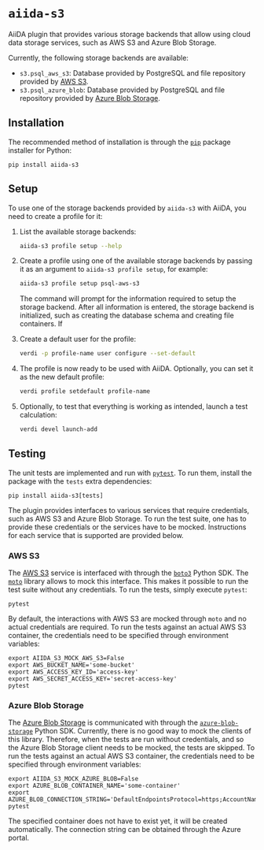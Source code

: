 # `aiida-s3`

AiiDA plugin that provides various storage backends that allow using cloud data storage services, such as AWS S3 and Azure Blob Storage.

Currently, the following storage backends are available:

* `s3.psql_aws_s3`: Database provided by PostgreSQL and file repository provided by [AWS S3](https://aws.amazon.com/s3/).
* `s3.psql_azure_blob`: Database provided by PostgreSQL and file repository provided by [Azure Blob Storage](https://azure.microsoft.com/en-us/products/storage/blobs/).


## Installation

The recommended method of installation is through the [`pip`](https://pip.pypa.io/en/stable/) package installer for Python:

    pip install aiida-s3

## Setup

To use one of the storage backends provided by `aiida-s3` with AiiDA, you need to create a profile for it:

1.  List the available storage backends:
    ```bash
    aiida-s3 profile setup --help
    ```

1.  Create a profile using one of the available storage backends by passing it as an argument to `aiida-s3 profile setup`, for example:
    ```bash
    aiida-s3 profile setup psql-aws-s3
    ```
    The command will prompt for the information required to setup the storage backend.
    After all information is entered, the storage backend is initialized, such as creating the database schema and creating file containers.
    If

1.  Create a default user for the profile:
    ```bash
    verdi -p profile-name user configure --set-default
    ```

1.  The profile is now ready to be used with AiiDA.
    Optionally, you can set it as the new default profile:
    ```bash
    verdi profile setdefault profile-name
    ```

1.  Optionally, to test that everything is working as intended, launch a test calculation:
    ```bash
    verdi devel launch-add
    ```

## Testing

The unit tests are implemented and run with [`pytest`](https://docs.pytest.org/).
To run them, install the package with the `tests` extra dependencies:

    pip install aiida-s3[tests]

The plugin provides interfaces to various services that require credentials, such as AWS S3 and Azure Blob Storage.
To run the test suite, one has to provide these credentials or the services have to be mocked.
Instructions for each service that is supported are provided below.

### AWS S3

The [AWS S3](https://aws.amazon.com/s3/) service is interfaced with through the [`boto3`](https://pypi.org/project/boto3/) Python SDK.
The [`moto`](https://pypi.org/project/moto/) library allows to mock this interface.
This makes it possible to run the test suite without any credentials.
To run the tests, simply execute `pytest`:

    pytest

By default, the interactions with AWS S3 are mocked through `moto` and no actual credentials are required.
To run the tests against an actual AWS S3 container, the credentials need to be specified through environment variables:

    export AIIDA_S3_MOCK_AWS_S3=False
    export AWS_BUCKET_NAME='some-bucket'
    export AWS_ACCESS_KEY_ID='access-key'
    export AWS_SECRET_ACCESS_KEY='secret-access-key'
    pytest


### Azure Blob Storage

The [Azure Blob Storage](https://azure.microsoft.com/en-us/products/storage/blobs/) is communicated with through the [`azure-blob-storage`](https://pypi.org/project/azure-storage-blob/) Python SDK.
Currently, there is no good way to mock the clients of this library.
Therefore, when the tests are run without credentials, and so the Azure Blob Storage client needs to be mocked, the tests are skipped.
To run the tests against an actual AWS S3 container, the credentials need to be specified through environment variables:

    export AIIDA_S3_MOCK_AZURE_BLOB=False
    export AZURE_BLOB_CONTAINER_NAME='some-container'
    export AZURE_BLOB_CONNECTION_STRING='DefaultEndpointsProtocol=https;AccountName=...;AccountKey=...;EndpointSuffix=core.windows.net'
    pytest

The specified container does not have to exist yet, it will be created automatically.
The connection string can be obtained through the Azure portal.
